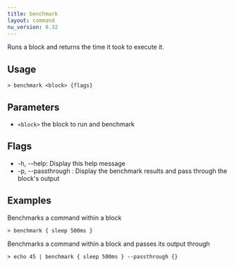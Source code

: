 ```yaml
---
title: benchmark
layout: command
nu_version: 0.32
---
```

Runs a block and returns the time it took to execute it.

## Usage
```shell
> benchmark <block> {flags} 
 ```

## Parameters
* `<block>` the block to run and benchmark

## Flags
* -h, --help: Display this help message
* -p, --passthrough <block>: Display the benchmark results and pass through the block's output

## Examples
  Benchmarks a command within a block
```shell
> benchmark { sleep 500ms }
 ```

  Benchmarks a command within a block and passes its output through
```shell
> echo 45 | benchmark { sleep 500ms } --passthrough {}
 ```

